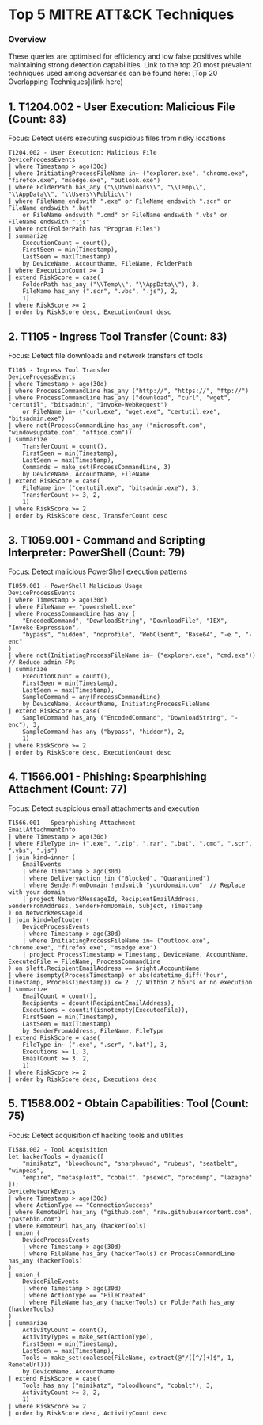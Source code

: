 # Top 5 MITRE ATT&CK Techniques

### Overview
These queries are optimised for efficiency and low false positives while maintaining strong detection capabilities.
Link to the top 20 most prevalent techniques used among adversaries can be found here: [Top 20 Overlapping Techniques](link here)

## 1. T1204.002 - User Execution: Malicious File (Count: 83)
Focus: Detect users executing suspicious files from risky locations

```kql
T1204.002 - User Execution: Malicious File
DeviceProcessEvents
| where Timestamp > ago(30d)
| where InitiatingProcessFileName in~ ("explorer.exe", "chrome.exe", "firefox.exe", "msedge.exe", "outlook.exe")
| where FolderPath has_any ("\\Downloads\\", "\\Temp\\", "\\AppData\\", "\\Users\\Public\\")
| where FileName endswith ".exe" or FileName endswith ".scr" or FileName endswith ".bat" 
    or FileName endswith ".cmd" or FileName endswith ".vbs" or FileName endswith ".js"
| where not(FolderPath has "Program Files")
| summarize 
    ExecutionCount = count(),
    FirstSeen = min(Timestamp),
    LastSeen = max(Timestamp)
    by DeviceName, AccountName, FileName, FolderPath
| where ExecutionCount >= 1
| extend RiskScore = case(
    FolderPath has_any ("\\Temp\\", "\\AppData\\"), 3,
    FileName has_any (".scr", ".vbs", ".js"), 2,
    1)
| where RiskScore >= 2
| order by RiskScore desc, ExecutionCount desc
```

## 2. T1105 - Ingress Tool Transfer (Count: 83)
Focus: Detect file downloads and network transfers of tools

```kql
T1105 - Ingress Tool Transfer
DeviceProcessEvents
| where Timestamp > ago(30d)
| where ProcessCommandLine has_any ("http://", "https://", "ftp://")
| where ProcessCommandLine has_any ("download", "curl", "wget", "certutil", "bitsadmin", "Invoke-WebRequest")
    or FileName in~ ("curl.exe", "wget.exe", "certutil.exe", "bitsadmin.exe")
| where not(ProcessCommandLine has_any ("microsoft.com", "windowsupdate.com", "office.com"))
| summarize 
    TransferCount = count(),
    FirstSeen = min(Timestamp),
    LastSeen = max(Timestamp),
    Commands = make_set(ProcessCommandLine, 3)
    by DeviceName, AccountName, FileName
| extend RiskScore = case(
    FileName in~ ("certutil.exe", "bitsadmin.exe"), 3,
    TransferCount >= 3, 2,
    1)
| where RiskScore >= 2
| order by RiskScore desc, TransferCount desc
```

## 3. T1059.001 - Command and Scripting Interpreter: PowerShell (Count: 79)
Focus: Detect malicious PowerShell execution patterns

```kql
T1059.001 - PowerShell Malicious Usage  
DeviceProcessEvents
| where Timestamp > ago(30d)
| where FileName =~ "powershell.exe"
| where ProcessCommandLine has_any (
    "EncodedCommand", "DownloadString", "DownloadFile", "IEX", "Invoke-Expression",
    "bypass", "hidden", "noprofile", "WebClient", "Base64", "-e ", "-enc"
)
| where not(InitiatingProcessFileName in~ ("explorer.exe", "cmd.exe"))  // Reduce admin FPs
| summarize 
    ExecutionCount = count(),
    FirstSeen = min(Timestamp),
    LastSeen = max(Timestamp),
    SampleCommand = any(ProcessCommandLine)
    by DeviceName, AccountName, InitiatingProcessFileName
| extend RiskScore = case(
    SampleCommand has_any ("EncodedCommand", "DownloadString", "-enc"), 3,
    SampleCommand has_any ("bypass", "hidden"), 2,
    1)
| where RiskScore >= 2
| order by RiskScore desc, ExecutionCount desc
```

## 4. T1566.001 - Phishing: Spearphishing Attachment (Count: 77)
Focus: Detect suspicious email attachments and execution

```kql
T1566.001 - Spearphishing Attachment
EmailAttachmentInfo
| where Timestamp > ago(30d)
| where FileType in~ (".exe", ".zip", ".rar", ".bat", ".cmd", ".scr", ".vbs", ".js")
| join kind=inner (
    EmailEvents
    | where Timestamp > ago(30d)
    | where DeliveryAction !in ("Blocked", "Quarantined")
    | where SenderFromDomain !endswith "yourdomain.com"  // Replace with your domain
    | project NetworkMessageId, RecipientEmailAddress, SenderFromAddress, SenderFromDomain, Subject, Timestamp
) on NetworkMessageId
| join kind=leftouter (
    DeviceProcessEvents
    | where Timestamp > ago(30d)
    | where InitiatingProcessFileName in~ ("outlook.exe", "chrome.exe", "firefox.exe", "msedge.exe")
    | project ProcessTimestamp = Timestamp, DeviceName, AccountName, ExecutedFile = FileName, ProcessCommandLine
) on $left.RecipientEmailAddress == $right.AccountName
| where isempty(ProcessTimestamp) or abs(datetime_diff('hour', Timestamp, ProcessTimestamp)) <= 2  // Within 2 hours or no execution
| summarize 
    EmailCount = count(),
    Recipients = dcount(RecipientEmailAddress),
    Executions = countif(isnotempty(ExecutedFile)),
    FirstSeen = min(Timestamp),
    LastSeen = max(Timestamp)
    by SenderFromAddress, FileName, FileType
| extend RiskScore = case(
    FileType in~ (".exe", ".scr", ".bat"), 3,
    Executions >= 1, 3,
    EmailCount >= 3, 2,
    1)
| where RiskScore >= 2
| order by RiskScore desc, Executions desc
```

## 5. T1588.002 - Obtain Capabilities: Tool (Count: 75)
Focus: Detect acquisition of hacking tools and utilities

```kql
T1588.002 - Tool Acquisition
let hackerTools = dynamic([
    "mimikatz", "bloodhound", "sharphound", "rubeus", "seatbelt", "winpeas", 
    "empire", "metasploit", "cobalt", "psexec", "procdump", "lazagne"
]);
DeviceNetworkEvents
| where Timestamp > ago(30d)
| where ActionType == "ConnectionSuccess"
| where RemoteUrl has_any ("github.com", "raw.githubusercontent.com", "pastebin.com")
| where RemoteUrl has_any (hackerTools)
| union (
    DeviceProcessEvents
    | where Timestamp > ago(30d)
    | where FileName has_any (hackerTools) or ProcessCommandLine has_any (hackerTools)
)
| union (
    DeviceFileEvents
    | where Timestamp > ago(30d)
    | where ActionType == "FileCreated"
    | where FileName has_any (hackerTools) or FolderPath has_any (hackerTools)
)
| summarize 
    ActivityCount = count(),
    ActivityTypes = make_set(ActionType),
    FirstSeen = min(Timestamp),
    LastSeen = max(Timestamp),
    Tools = make_set(coalesce(FileName, extract(@"/([^/]+)$", 1, RemoteUrl)))
    by DeviceName, AccountName
| extend RiskScore = case(
    Tools has_any ("mimikatz", "bloodhound", "cobalt"), 3,
    ActivityCount >= 3, 2,
    1)
| where RiskScore >= 2
| order by RiskScore desc, ActivityCount desc
```
